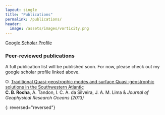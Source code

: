 ```yaml
---
layout: single
title: "Publications"
permalink: /publications/
header:
  image: /assets/images/vorticity.png
---
```


[Google Scholar Profile](https://scholar.google.com/citations?user=7U3g940AAAAJ&hl=pt-BR&oi=ao)


### Peer-reviewed publications

A full publication list will be published soon. For now, please check out my google scholar profile linked above.

O. [Traditional Quasi-geostrophic modes and surface Quasi-geostrophic solutions in the Southwestern Atlantic][1]  
    **C. B. Rocha**, A. Tandon, I. C. A. da Silveira, J. A. M. Lima  & *Journal of Geophysical Research Oceans (2013)* 

{: reversed="reversed"}



[mail]: mailto:cesar.rocha@usp.br
[1]: assets/documents/rocha_etal2013
